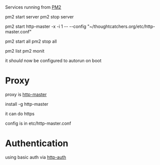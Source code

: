 
Services running from [PM2](https://github.com/Unitech/pm2)

pm2 start server
pm2 stop server

pm2 start http-master -x -i 1 -- --config "~/thoughtcatchers.org/etc/http-master.conf"

pm2 start all
pm2 stop all

pm2 list
pm2 monit

it *should* now be configured to autorun on boot

# Proxy
proxy is [http-master](https://github.com/virtkick/http-master)

install -g http-master

it can do https

config is in etc/http-master.conf

# Authentication
using basic auth via [http-auth](https://github.com/gevorg/http-auth)
